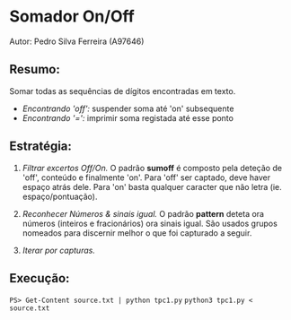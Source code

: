 # Somador On/Off
Autor: Pedro Silva Ferreira (A97646)

## Resumo:

Somar todas as sequências de dígitos encontradas em texto.
- *Encontrando 'off':* suspender soma até 'on' subsequente
- *Encontrando '=':* imprimir soma registada até esse ponto

## Estratégia:

1. *Filtrar excertos Off/On.*
   O padrão **sumoff** é composto pela deteção de 'off', conteúdo e finalmente 'on'.
   Para 'off' ser captado, deve haver espaço atrás dele.
   Para 'on' basta qualquer caracter que não letra (ie. espaço/pontuação).

2. *Reconhecer Números & sinais igual.*
   O padrão **pattern** deteta ora números (inteiros e fracionários) ora sinais igual.
   São usados grupos nomeados para discernir melhor o que foi capturado a seguir.

3. *Iterar por capturas.*   

## Execução:
```PS> Get-Content source.txt | python tpc1.py```
```python3 tpc1.py < source.txt```